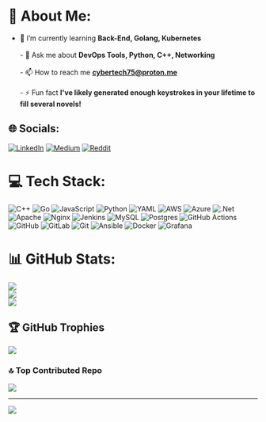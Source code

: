 # 💫 About Me:
- 🌱 I’m currently learning **Back-End, Golang, Kubernetes**<br><br>- 💬 Ask me about **DevOps Tools, Python, C++, Networking**<br><br>- 📫 How to reach me **cybertech75@proton.me**<br><br>- ⚡ Fun fact **I've likely generated enough keystrokes in your lifetime to fill several novels!**


## 🌐 Socials:
[![LinkedIn](https://img.shields.io/badge/LinkedIn-%230077B5.svg?logo=linkedin&logoColor=white)](https://linkedin.com/in/talat-fm) [![Medium](https://img.shields.io/badge/Medium-12100E?logo=medium&logoColor=white)](https://medium.com/@@talatfaheem) [![Reddit](https://img.shields.io/badge/Reddit-%23FF4500.svg?logo=Reddit&logoColor=white)](https://reddit.com/user/CYBERCODERoss) 

# 💻 Tech Stack:
![C++](https://img.shields.io/badge/c++-%2300599C.svg?style=for-the-badge&logo=c%2B%2B&logoColor=white) ![Go](https://img.shields.io/badge/go-%2300ADD8.svg?style=for-the-badge&logo=go&logoColor=white) ![JavaScript](https://img.shields.io/badge/javascript-%23323330.svg?style=for-the-badge&logo=javascript&logoColor=%23F7DF1E) ![Python](https://img.shields.io/badge/python-3670A0?style=for-the-badge&logo=python&logoColor=ffdd54) ![YAML](https://img.shields.io/badge/yaml-%23ffffff.svg?style=for-the-badge&logo=yaml&logoColor=151515) ![AWS](https://img.shields.io/badge/AWS-%23FF9900.svg?style=for-the-badge&logo=amazon-aws&logoColor=white) ![Azure](https://img.shields.io/badge/azure-%230072C6.svg?style=for-the-badge&logo=microsoftazure&logoColor=white) ![.Net](https://img.shields.io/badge/.NET-5C2D91?style=for-the-badge&logo=.net&logoColor=white) ![Apache](https://img.shields.io/badge/apache-%23D42029.svg?style=for-the-badge&logo=apache&logoColor=white) ![Nginx](https://img.shields.io/badge/nginx-%23009639.svg?style=for-the-badge&logo=nginx&logoColor=white) ![Jenkins](https://img.shields.io/badge/jenkins-%232C5263.svg?style=for-the-badge&logo=jenkins&logoColor=white) ![MySQL](https://img.shields.io/badge/mysql-4479A1.svg?style=for-the-badge&logo=mysql&logoColor=white) ![Postgres](https://img.shields.io/badge/postgres-%23316192.svg?style=for-the-badge&logo=postgresql&logoColor=white) ![GitHub Actions](https://img.shields.io/badge/github%20actions-%232671E5.svg?style=for-the-badge&logo=githubactions&logoColor=white) ![GitHub](https://img.shields.io/badge/github-%23121011.svg?style=for-the-badge&logo=github&logoColor=white) ![GitLab](https://img.shields.io/badge/gitlab-%23181717.svg?style=for-the-badge&logo=gitlab&logoColor=white) ![Git](https://img.shields.io/badge/git-%23F05033.svg?style=for-the-badge&logo=git&logoColor=white) ![Ansible](https://img.shields.io/badge/ansible-%231A1918.svg?style=for-the-badge&logo=ansible&logoColor=white) ![Docker](https://img.shields.io/badge/docker-%230db7ed.svg?style=for-the-badge&logo=docker&logoColor=white) ![Grafana](https://img.shields.io/badge/grafana-%23F46800.svg?style=for-the-badge&logo=grafana&logoColor=white)
# 📊 GitHub Stats:
![](https://github-readme-stats.vercel.app/api?username=CYBERCODERoss&theme=dark&hide_border=false&include_all_commits=true&count_private=false)<br/>
![](https://github-readme-streak-stats.herokuapp.com/?user=CYBERCODERoss&theme=dark&hide_border=false)<br/>
![](https://github-readme-stats.vercel.app/api/top-langs/?username=CYBERCODERoss&theme=dark&hide_border=false&include_all_commits=true&count_private=false&layout=compact)

## 🏆 GitHub Trophies
![](https://github-profile-trophy.vercel.app/?username=CYBERCODERoss&theme=radical&no-frame=false&no-bg=true&margin-w=4)

### 🔝 Top Contributed Repo
![](https://github-contributor-stats.vercel.app/api?username=CYBERCODERoss&limit=5&theme=dark&combine_all_yearly_contributions=true)

---
[![](https://visitcount.itsvg.in/api?id=CYBERCODERoss&icon=0&color=0)](https://visitcount.itsvg.in)

<!-- Proudly created with GPRM ( https://gprm.itsvg.in ) -->
